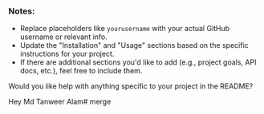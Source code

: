 
### Notes:
- Replace placeholders like `yourusername` with your actual GitHub username or relevant info.
- Update the "Installation" and "Usage" sections based on the specific instructions for your project.
- If there are additional sections you'd like to add (e.g., project goals, API docs, etc.), feel free to include them.

Would you like help with anything specific to your project in the README?



Hey Md Tanweer Alam# merge
